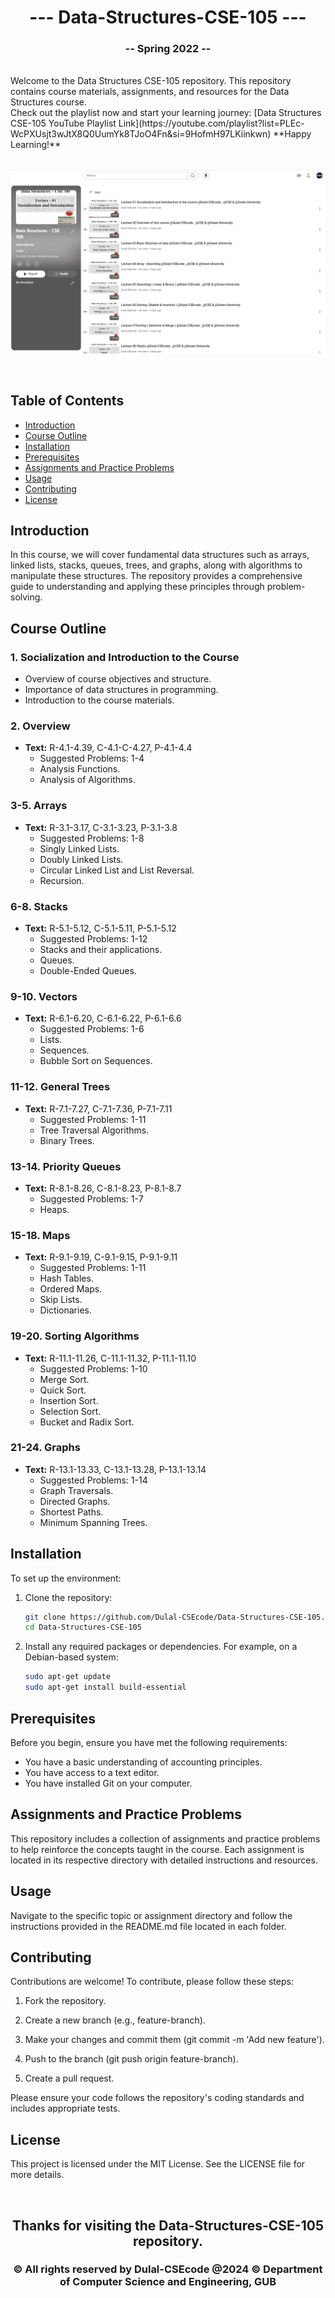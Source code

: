 <h1 align="center">--- Data-Structures-CSE-105 ---</h1>  
<h3 align="center">-- Spring 2022 --</h3>  
<br />  
Welcome to the Data Structures CSE-105 repository. This repository contains course materials, assignments, and resources for the Data Structures course.  
<br />  
Check out the playlist now and start your learning journey: [Data Structures CSE-105 YouTube Playlist Link](https://youtube.com/playlist?list=PLEc-WcPXUsjt3wJtX8Q0UumYk8TJoO4Fn&si=9HofmH97LKiinkwn)
**Happy Learning!**
<br />
<img/>

![Data Structures](cse105banner.PNG)
  
<br />  

## Table of Contents
- [Introduction](#introduction)
- [Course Outline](#course-outline)
- [Installation](#installation)
- [Prerequisites](#prerequisites)
- [Assignments and Practice Problems](#assignments-and-practice-problems)
- [Usage](#usage)
- [Contributing](#contributing)
- [License](#license)

## Introduction

In this course, we will cover fundamental data structures such as arrays, linked lists, stacks, queues, trees, and graphs, along with algorithms to manipulate these structures. The repository provides a comprehensive guide to understanding and applying these principles through problem-solving.

## Course Outline

### 1. Socialization and Introduction to the Course
- Overview of course objectives and structure.
- Importance of data structures in programming.
- Introduction to the course materials.

### 2. Overview
- **Text:** R-4.1-4.39, C-4.1-C-4.27, P-4.1-4.4
  - Suggested Problems: 1-4
  - Analysis Functions.
  - Analysis of Algorithms.

### 3-5. Arrays
- **Text:** R-3.1-3.17, C-3.1-3.23, P-3.1-3.8
  - Suggested Problems: 1-8
  - Singly Linked Lists.
  - Doubly Linked Lists.
  - Circular Linked List and List Reversal.
  - Recursion.

### 6-8. Stacks
- **Text:** R-5.1-5.12, C-5.1-5.11, P-5.1-5.12
  - Suggested Problems: 1-12
  - Stacks and their applications.
  - Queues.
  - Double-Ended Queues.

### 9-10. Vectors
- **Text:** R-6.1-6.20, C-6.1-6.22, P-6.1-6.6
  - Suggested Problems: 1-6
  - Lists.
  - Sequences.
  - Bubble Sort on Sequences.

### 11-12. General Trees
- **Text:** R-7.1-7.27, C-7.1-7.36, P-7.1-7.11
  - Suggested Problems: 1-11
  - Tree Traversal Algorithms.
  - Binary Trees.

### 13-14. Priority Queues
- **Text:** R-8.1-8.26, C-8.1-8.23, P-8.1-8.7
  - Suggested Problems: 1-7
  - Heaps.

### 15-18. Maps
- **Text:** R-9.1-9.19, C-9.1-9.15, P-9.1-9.11
  - Suggested Problems: 1-11
  - Hash Tables.
  - Ordered Maps.
  - Skip Lists.
  - Dictionaries.

### 19-20. Sorting Algorithms
- **Text:** R-11.1-11.26, C-11.1-11.32, P-11.1-11.10
  - Suggested Problems: 1-10
  - Merge Sort.
  - Quick Sort.
  - Insertion Sort.
  - Selection Sort.
  - Bucket and Radix Sort.

### 21-24. Graphs
- **Text:** R-13.1-13.33, C-13.1-13.28, P-13.1-13.14
  - Suggested Problems: 1-14
  - Graph Traversals.
  - Directed Graphs.
  - Shortest Paths.
  - Minimum Spanning Trees.

## Installation

To set up the environment:

1. Clone the repository:
   ```bash
   git clone https://github.com/Dulal-CSEcode/Data-Structures-CSE-105.git
   cd Data-Structures-CSE-105

2. Install any required packages or dependencies. For example, on a Debian-based system:

    ```bash
    sudo apt-get update
    sudo apt-get install build-essential
    ```

## Prerequisites

Before you begin, ensure you have met the following requirements:

- You have a basic understanding of accounting principles.
- You have access to a text editor.
- You have installed Git on your computer.

## Assignments and Practice Problems

This repository includes a collection of assignments and practice problems to help reinforce the concepts taught in the course. Each assignment is located in its respective directory with detailed instructions and resources.

## Usage

Navigate to the specific topic or assignment directory and follow the instructions provided in the README.md file located in each folder.

## Contributing
Contributions are welcome! To contribute, please follow these steps:

1. Fork the repository.

2. Create a new branch (e.g., feature-branch).

3. Make your changes and commit them (git commit -m 'Add new feature').

4. Push to the branch (git push origin feature-branch).

5. Create a pull request.

Please ensure your code follows the repository's coding standards and includes appropriate tests.

## License
This project is licensed under the MIT License. See the LICENSE file for more details.

<br/>
<h2 align="center"> Thanks for visiting the Data-Structures-CSE-105 repository.</h2>
<h3 align="center">© All rights reserved by Dulal-CSEcode @2024 © Department of Computer Science and Engineering, GUB </h3>
